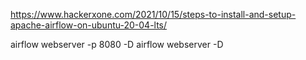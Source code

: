 https://www.hackerxone.com/2021/10/15/steps-to-install-and-setup-apache-airflow-on-ubuntu-20-04-lts/


airflow webserver -p 8080 -D
airflow webserver -D